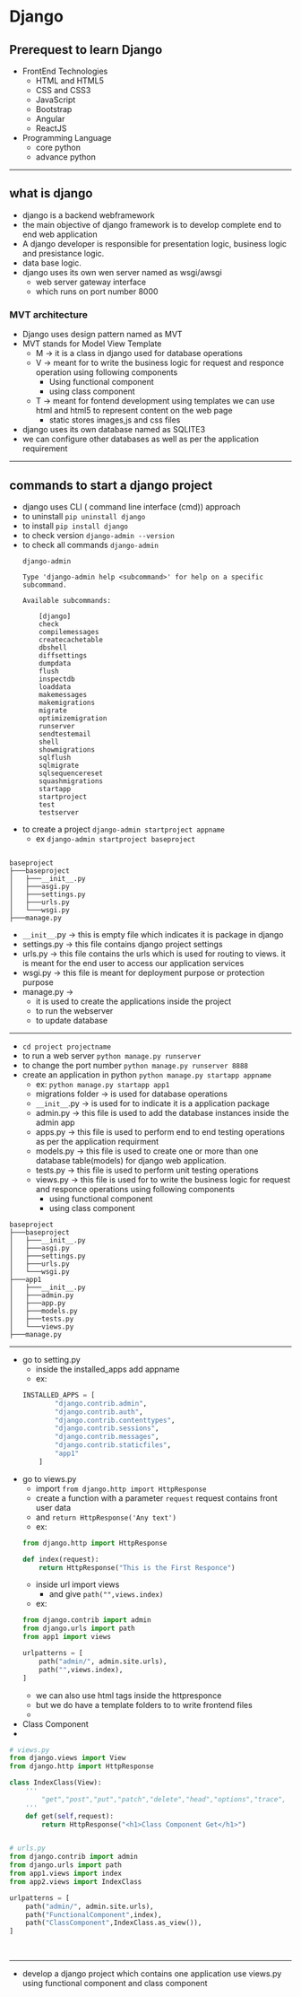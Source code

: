 # Django
## Prerequest to learn Django
- FrontEnd Technologies
    - HTML and HTML5
    - CSS and CSS3
    - JavaScript
    - Bootstrap
    - Angular
    - ReactJS
- Programming Language  
    - core python 
    - advance python 
    
---
## what is django
- django is a backend webframework
- the main objective of django framework is to develop complete end to end web application
- A django developer is responsible for presentation logic, business logic and presistance logic. 
- data base logic.
- django uses its own wen server named as wsgi/awsgi
    - web server gateway interface
    - which runs on port number 8000

### MVT architecture
- Django uses design pattern named as MVT
- MVT stands for Model View Template
    - M -> it is a class in django used for database operations
    - V -> meant for to write the business logic for request and responce operation using following components
        - Using functional component
        - using class component
    - T -> meant for fontend development using templates we can use html and html5 to represent content on the web page
        - static stores images,js and css files
- django uses its own database named as SQLITE3
- we can configure other databases as well as per the application requirement

---
## commands to start a django project
- django uses CLI ( command line interface (cmd)) approach
- to uninstall `pip uninstall django`
- to install `pip install django`
- to check version `django-admin --version`
- to check all commands `django-admin`
    ```
    django-admin

    Type 'django-admin help <subcommand>' for help on a specific subcommand.

    Available subcommands:

        [django]
        check
        compilemessages
        createcachetable
        dbshell
        diffsettings
        dumpdata
        flush
        inspectdb
        loaddata
        makemessages
        makemigrations
        migrate
        optimizemigration
        runserver
        sendtestemail
        shell
        showmigrations
        sqlflush
        sqlmigrate
        sqlsequencereset
        squashmigrations
        startapp
        startproject
        test
        testserver
    ```
- to create a project `django-admin startproject appname`
    - ex `django-admin startproject baseproject`
```

baseproject
├───baseproject
│   ├───__init__.py
│   ├───asgi.py
│   ├───settings.py
│   ├───urls.py
│   └───wsgi.py
├───manage.py

```
- `__init__`.py -> this is empty file which indicates it is package in django
- settings.py -> this file contains django project settings
- urls.py -> this file contains the urls which is used for routing to views. it is meant for the end user to access our application services
- wsgi.py -> this file is meant for deployment purpose or protection purpose
- manage.py -> 
    - it is used to create the applications inside the project 
    - to run the webserver
    - to update database
---
- `cd project projectname`
- to run a web server `python manage.py runserver`
- to change the port number `python manage.py runserver 8888`
- create an application in python `python manage.py startapp appname`
    - ex: `python manage.py startapp app1`
    - migrations folder -> is used for database operations
    - `__init__`.py -> is used for to indicate it is a application package
    - admin.py -> this file is used to add the database instances inside the admin app
    - apps.py -> this file is used to perform end to end testing operations as per the application requirment
    - models.py -> this file is used to create one or more than one database table(models) for django web application.
    - tests.py -> this file is used to perform unit testing operations   
    - views.py -> this file is used for to write the business logic for request and responce operations using following components
        - using functional component
        - using class component
```
baseproject
├───baseproject
│   ├───__init__.py
│   ├───asgi.py
│   ├───settings.py
│   ├───urls.py
│   └───wsgi.py
├───app1
│   ├───__init__.py
│   ├───admin.py
│   ├───app.py
│   ├───models.py
│   ├───tests.py
│   └───views.py
├───manage.py

```

--- 

- go to setting.py
    - inside the installed_apps add appname
    - ex: 
    ```python
    INSTALLED_APPS = [
            "django.contrib.admin",
            "django.contrib.auth",
            "django.contrib.contenttypes",
            "django.contrib.sessions",
            "django.contrib.messages",
            "django.contrib.staticfiles",
            "app1"
        ]
    ```
- go to views.py
    - import `from django.http import HttpResponse`
    - create a function with a parameter `request` request contains front user data
    - and `return HttpResponse('Any text')`
    - ex:
    ```python
    from django.http import HttpResponse

    def index(request):
        return HttpResponse("This is the First Responce")
    ```
    - inside url import views
        - and give `path("",views.index)`
    - ex:
    ```python
    from django.contrib import admin
    from django.urls import path
    from app1 import views

    urlpatterns = [
        path("admin/", admin.site.urls),
        path("",views.index),
    ]

    ```
    - we can also use html tags inside the httpresponce 
    - but we do have a template folders to to write frontend files 
    - 
- Class Component
- 
```python
# views.py
from django.views import View
from django.http import HttpResponse

class IndexClass(View):
    '''
        "get","post","put","patch","delete","head","options","trace",
    '''
    def get(self,request):
        return HttpResponse("<h1>Class Component Get</h1>")


# urls.py
from django.contrib import admin
from django.urls import path
from app1.views import index
from app2.views import IndexClass

urlpatterns = [
    path("admin/", admin.site.urls),
    path("FunctionalComponent",index),
    path("ClassComponent",IndexClass.as_view()),
]
   
        
```

---
- develop a django project which contains one application use views.py using functional component and class component
